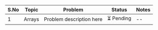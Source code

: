 | **S.No** | **Topic**            | **Problem**                                              | **Status**   | **Notes** |
|----------|----------------------|----------------------------------------------------------|--------------|-----------|
| 1        | Arrays               | Problem description here                                 | ⏳ Pending    | --        |
